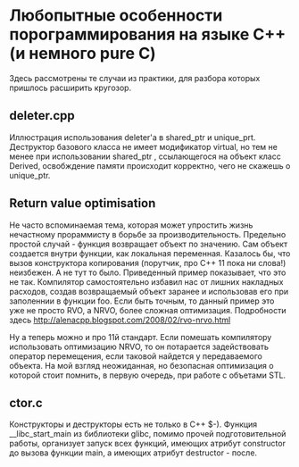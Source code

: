 # Любопытные особенности порограммирования на языке С++ (и немного pure C)

Здесь рассмотрены те случаи из практики, для разбора которых пришлось расширить кругозор.
## deleter.cpp
Иллюстрация использования deleter'а в shared_ptr и unique_prt.
Деструктор базового класса не имеет модификатор virtual, но тем не менее при использовании shared_ptr <Base>, ссылающегося на объект класс Derived, освобждение памяти происходит корректно, чего не скажешь о unique_ptr.
## Return value optimisation
Не часто вспоминаемая тема, которая может упростить жизнь нечастному прораммисту в борьбе за производительность. 
Предельно простой случай - функция возвращает объект по значению. Сам объект создается внутри функции, как локальная переменная. Казалось бы, что вызов конструктора копирования (порутчик, про С++ 11 пока ни слова!) неизбежен. А не тут то было. Приведенный пример показывает, что это не так. Компилятор самостоятельно избавил нас от лишних накладных расходов, создав возвращаемый объект заранее и использовав его при заполеннии в функции foo. Если быть точным, то данный пример это уже не просто RVO, а NRVO, более сложная оптимизация. Подробности здесь http://alenacpp.blogspot.com/2008/02/rvo-nrvo.html

Ну а теперь можно и про 11й стандарт. Если помешать компилятору использовать оптимизацию NRVO, то он потарается задействовать оператор перемещения, если таковой найдется у передаваемого объекта. На мой взгляд неожиданная, но безопасная оптимизация о которой стоит помнить, в первую очередь, при работе с объетами STL. 

## ctor.c
Конструкторы и деструкторы есть не только в C++ $-). Функция __libc_start_main из библиотеки glibc, помимо прочей подготовительной работы, организует запуск всех функций, имеющих атрибут constructor до вызова функции main, а имеющих атрибут destructor - после.
  
